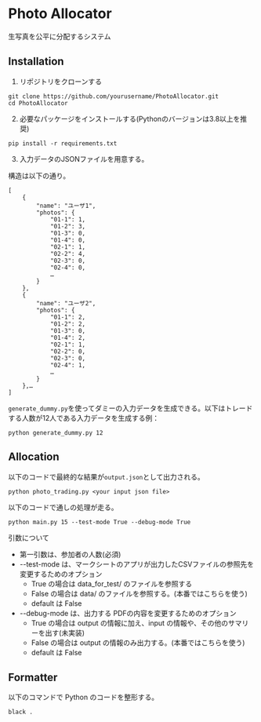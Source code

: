 # Photo Allocator

生写真を公平に分配するシステム

## Installation

1. リポジトリをクローンする
```
git clone https://github.com/yourusername/PhotoAllocator.git
cd PhotoAllocator
```

2. 必要なパッケージをインストールする(Pythonのバージョンは3.8以上を推奨)
```
pip install -r requirements.txt
```

3. 入力データのJSONファイルを用意する。

構造は以下の通り。
```
[
    {
        "name": "ユーザ1",
        "photos": {
            "01-1": 1,
            "01-2": 3,
            "01-3": 0,
            "01-4": 0,
            "02-1": 1,
            "02-2": 4,
            "02-3": 0,
            "02-4": 0,
            …
        }
    },
    {
        "name": "ユーザ2",
        "photos": {
            "01-1": 2,
            "01-2": 2,
            "01-3": 0,
            "01-4": 2,
            "02-1": 1,
            "02-2": 0,
            "02-3": 0,
            "02-4": 1,
            …
        }
    },…
]
```

`generate_dummy.py`を使ってダミーの入力データを生成できる。以下はトレードする人数が12人である入力データを生成する例：

```
python generate_dummy.py 12
```

## Allocation

以下のコードで最終的な結果が`output.json`として出力される。
```
python photo_trading.py <your input json file>
```

以下のコードで通しの処理が走る。
```
python main.py 15 --test-mode True --debug-mode True
```

引数について
- 第一引数は、参加者の人数(必須)
- --test-mode は、マークシートのアプリが出力したCSVファイルの参照先を変更するためのオプション
    - True の場合は data_for_test/ のファイルを参照する
    - False の場合は data/ のファイルを参照する。(本番ではこちらを使う)
    - default は False
- --debug-mode は、出力する PDFの内容を変更するためのオプション
    - True の場合は output の情報に加え、input の情報や、その他のサマリーを出す(未実装)
    - False の場合は output の情報のみ出力する。(本番ではこちらを使う)
    - default は False


## Formatter
以下のコマンドで Python のコードを整形する。
```
black .
```




